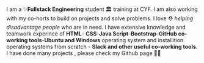 I am a ✨**Fullstack Engineering** student 🏛️ training at CYF. I am also working with my co-horts to build on projects and solve problems. I love ⛑️ *helping disadvantage people* who are in need. I have extensive knowledge and teamwork experince of **HTML**- **CSS**-**Java Script**-**Bootstrap**-**GitHub co-working tools**-**Ubuntu and Windows** operating system and installition operating systems from scratch - **Slack and other useful co-working tools**. I have done many projects , please check my Github page 👨‍💻
